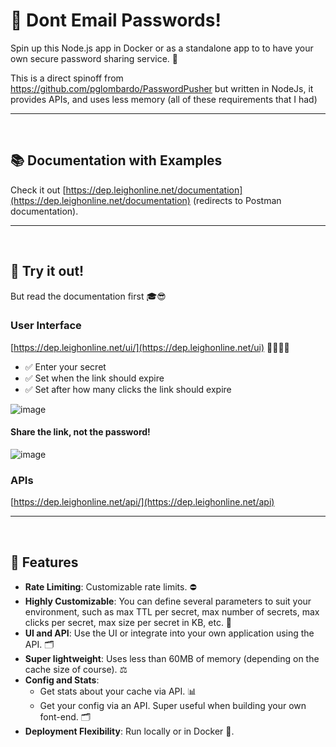 # 🚀 Dont Email Passwords!

Spin up this Node.js app in Docker or as a standalone app to to have your own secure password sharing service. 🧪

This is a direct spinoff from https://github.com/pglombardo/PasswordPusher but written in NodeJs, it provides APIs, and uses less memory (all of these requirements that I had)

---
<br />


## 📚 Documentation with Examples
Check it out [https://dep.leighonline.net/documentation](https://dep.leighonline.net/documentation) (redirects to Postman documentation).

---
<br />


## 🤩 Try it out!
But read the documentation first 🎓😎

### User Interface
[https://dep.leighonline.net/ui/](https://dep.leighonline.net/ui)  🎉🥳🎊🎁


- ✅ Enter your secret
- ✅ Set when the link should expire
- ✅ Set after how many clicks the link should expire


![image](https://github.com/user-attachments/assets/811e4b70-884d-4c7b-b907-82c62972311b)


#### Share the link, not the password!

![image](https://github.com/user-attachments/assets/02f5f730-022c-4c81-a651-b9106aa4319a)




### APIs
[https://dep.leighonline.net/api/](https://dep.leighonline.net/api)

---
<br />


## 🌟 **Features**
- **Rate Limiting**: Customizable rate limits. ⛔
- **Highly Customizable**: You can define several parameters to suit your environment, such as max TTL per secret, max number of secrets, max clicks per secret, max size per secret in KB, etc. 🔣
- **UI and API**: Use the UI or integrate into your own application using the API. 🗂️
- **Super lightweight**: Uses less than 60MB of memory (depending on the cache size of course). ⚖️
- **Config and Stats**:
   - Get stats about your cache via API. 📊
   - Get your config via an API. Super useful when building your own font-end. 🗂️
- **Deployment Flexibility**: Run locally or in Docker 🐳.

<br />

